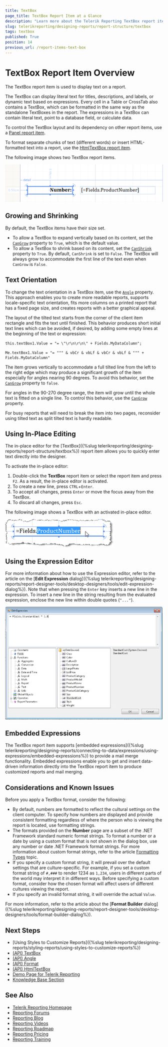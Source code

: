 ```yaml
---
title: TextBox
page_title: TextBox Report Item at a Glance
description: "Learn more about the Telerik Reporting TextBox report item, how to expand and shrink it depending on its contents, how to add embedded expressions in-place and through Expression editors."
slug: telerikreporting/designing-reports/report-structure/textbox
tags: textbox
published: True
position: 14
previous_url: /report-items-text-box
---
```


# TextBox Report Item Overview

The TextBox report item is used to display text on a report.

The TextBox can display literal text for titles, descriptions, and labels, or dynamic text based on expressions. Every cell in a Table or CrossTab also contains a TextBox, which can be formatted in the same way as the standalone TextBoxes in the report. The expressions in a TextBox can contain literal text, point to a database field, or calculate data.

To control the TextBox layout and its dependency on other report items, use a [Panel report item](/api/Telerik.Reporting.Panel).

To format separate chunks of text (different words) or insert HTML-formatted text into a report, use the [HtmlTextBox report item](/api/Telerik.Reporting.HtmlTextBox).

The following image shows two TextBox report items.

![Two TextBox report items in the Report Designer](images/Textbox.png)

## Growing and Shrinking

By default, the TextBox items have their size set.

* To allow a TextBox to expand vertically based on its content, set the [`CanGrow`](/api/Telerik.Reporting.TextItemBase#Telerik_Reporting_TextItemBase_CanGrow) property to `True`, which is the default value. 
* To allow a TextBox to shrink based on its content, set the [`CanShrink`](/api/Telerik.Reporting.TextItemBase#Telerik_Reporting_TextItemBase_CanShrink) property to `True`. By default, `CanShrink` is set to `False`. The TextBox will always grow to accommodate the first line of the text even when `CanGrow` is `False`.

## Text Orientation

To change the text orientation in a TextBox item, use the [`Angle`](/api/Telerik.Reporting.TextItemBase#Telerik_Reporting_TextItemBase_Angle) property. This approach enables you to create more readable reports, supports locale-specific text orientation, fits more columns on a printed report that has a fixed page size, and creates reports with a better graphical appeal.

The layout of the tilted text starts from the corner of the client item rectangle and fits the text until finished. This behavior produces short initial text lines which can be avoided, if desired, by adding some empty lines at the beginning of the text or expression:

````CSharp
this.textBox1.Value = "= \"\r\n\r\n\" + Fields.MyDataColumn";
````
````VB.NET
Me.textBox1.Value = "= """ & vbCr & vbLf & vbCr & vbLf & """ + Fields.MyDataColumn"
````

The item grows vertically to accommodate a full tilted line from the left to the right edge which may produce a significant growth of the item especially for angles nearing 90 degrees. To avoid this behavior, set the [`CanGrow`](/api/Telerik.Reporting.TextItemBase#Telerik_Reporting_TextItemBase_CanGrow) property to `false`.

For angles in the 90-270 degree range, the item will grow until the whole text is fitted on a single line. To control this behavior, use the [`CanGrow`](/api/Telerik.Reporting.TextItemBase#Telerik_Reporting_TextItemBase_CanGrow) property.

For busy reports that will need to break the item into two pages, reconsider using tilted text as split tilted text is hardly readable.

## Using In-Place Editing

The in-place editor for the [TextBox]({%slug telerikreporting/designing-reports/report-structure/textbox%}) report item allows you to quickly enter text directly into the designer.

To activate the in-place editor:

1. Double-click the __TextBox__ report item or select the report item and press `F2`. As a result, the in-place editor is activated.
1. To create a new line, press `CTRL`+`Enter`.
1. To accept all changes, press `Enter` or move the focus away from the TextBox.
1. To discard all changes, press `Esc`.

The following image shows a TextBox with an activated in-place editor.

![A TextBox with a activated in-place editor in the Report Designer](images/Items001.png)

## Using the Expression Editor

For more information about how to use the Expression editor, refer to the article on the [**Edit Expression** dialog]({%slug telerikreporting/designing-reports/report-designer-tools/desktop-designers/tools/edit-expression-dialog%}). Note that when pressing the `Enter` key inserts a new line in the expression. To insert a new line in the string resulting from the evaluated expression, enclose the new line within double quotes (`"..."`).

![The Expression Editor used to Enter Value in a TextBox in the Report Designer](images/UI014.png)

## Embedded Expressions

The TextBox report item supports [embedded expressions]({%slug telerikreporting/designing-reports/connecting-to-data/expressions/using-expressions/embedded-expressions%}) to provide a mail merge functionality. Embedded expressions enable you to get and insert data-driven information directly into the TextBox report item to produce customized reports and mail merging.

## Considerations and Known Issues

Before you apply a TextBox format, consider the following:

* By default, numbers are formatted to reflect the cultural settings on the client computer. To specify how numbers are displayed and provide consistent formatting regardless of where the person who is viewing the report is located, use formatting strings.
* The formats provided on the **Number** page are a subset of the .NET Framework standard numeric format strings. To format a number or a date by using a custom format that is not shown in the dialog box, use any number or date .NET Framework format strings. For more information about custom format strings, refer to the article [Formatting Types](https://learn.microsoft.com/en-us/dotnet/standard/base-types/formatting-types) topic.
* If you specify a custom format string, it will prevail over the default settings that are culture-specific. For example, if you set a custom format string of `#,###` to render 1234 as `1,234`, users in different parts of the world may interpret it in different ways. Before specifying a custom format, consider how the chosen format will affect users of different cultures viewing the report.
* If you specify an invalid format string, it will override the actual `Value`.

For more information, refer to the article about the [**Format Builder** dialog]({%slug telerikreporting/designing-reports/report-designer-tools/desktop-designers/tools/format-builder-dialog%}).

## Next Steps 

* [Using Styles to Customize Reports]({%slug telerikreporting/designing-reports/styling-reports/using-styles-to-customize-reports%})
* [(API) TextBox](/api/Telerik.Reporting.TextBox)
* [(API) Angle](/api/Telerik.Reporting.TextItemBase#Telerik_Reporting_TextItemBase_Angle)
* [(API) Format](/api/Telerik.Reporting.TextItemBase#Telerik_Reporting_TextItemBase_Format)
* [(API) HtmlTextBox](/api/Telerik.Reporting.HtmlTextBox)
* [Demo Page for Telerik Reporting](https://demos.telerik.com/reporting)
* [Knowledge Base Section](/knowledge-base)

## See Also 

* [Telerik Reporting Homepage](https://www.telerik.com/products/reporting)
* [Reporting Forums](https://www.telerik.com/forums/reporting)
* [Reporting Blog](https://www.telerik.com/blogs/tag/reporting)
* [Reporting Videos](https://www.telerik.com/videos/reporting)
* [Reporting Roadmap](https://www.telerik.com/support/whats-new/reporting/roadmap)
* [Reporting Pricing](https://www.telerik.com/purchase/individual/reporting)
* [Reporting Training](https://learn.telerik.com/learn/course/external/view/elearning/19/reporting-report-server-training)
